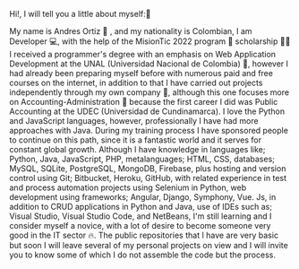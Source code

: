 Hi!, I will tell you a little about myself:👋

My  name  is Andres  Ortiz  :boy: ,  and  my  nationality  is  Colombian, I am Developer  :computer:, with the help of the MisionTic 2022 program  👔
scholarship 🧑‍💻  I received a programmer's degree with an emphasis on Web Application Development at the UNAL (Universidad Nacional de  Colombia)
:book:, however I had already been preparing myself before with numerous paid and free courses on the internet, in addition to that I have carried out projects 
independently through my own company :office:, although this one focuses more on Accounting-Administration :bank: because the first career I did was Public Accounting at the UDEC (Universidad de Cundinamarca). I love the Python and JavaScript languages, however, professionally I have had more approaches with Java. During my training process I have sponsored people to continue on this path, since it is a fantastic world and it serves for constant global growth. Although I have knowledge in languages like; Python, Java, 
JavaScript, PHP, metalanguages; HTML, CSS, databases; MySQL, SQLite, PostgreSQL, MongoDB, Firebase, plus hosting and version control using Git; Bitbucket, Heroku, GitHub, with related experience in test and process automation projects using Selenium in Python, web development using frameworks; Angular, Django, Symphony, Vue. Js, in addition to CRUD applications in Python and Java, use of IDEs such as; Visual Studio, Visual Studio Code, and NetBeans, I'm still learning and I consider myself a novice, with a lot of desire to become someone very good in the IT sector :fire:. The public repositories that I have are very basic but soon I will leave several of my personal projects on view and I will invite you to know some of which I do not assemble the code but the process.

<!--
**CAndres438/CAndres438** is a ✨ _special_ ✨ repository because its `README.md` (this file) appears on your GitHub profile.

Here are some ideas to get you started:

- 🔭 I’m currently working on ...
- 🌱 I’m currently learning ...
- 👯 I’m looking to collaborate on ...
- 🤔 I’m looking for help with ...
- 💬 Ask me about ...
- 📫 How to reach me: ...
- 😄 Pronouns: ...
- ⚡ Fun fact: ...
-->
